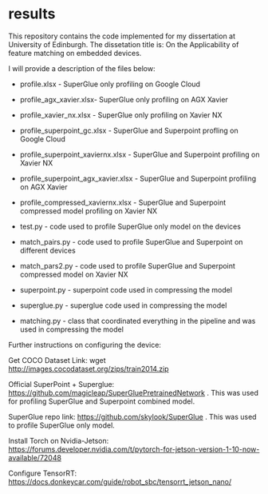 # results




This repository contains the code implemented for my dissertation at University of Edinburgh. The dissetation title is: On the Applicability of feature matching on embedded devices.

I will provide a description of the files below:

- profile.xlsx - SuperGlue only profiling on Google Cloud

- profile_agx_xavier.xlsx- SuperGlue only profiling on AGX Xavier

- profile_xavier_nx.xlsx - SuperGlue only profiling on Xavier NX

- profile_superpoint_gc.xlsx - SuperGlue and Superpoint profling on Google Cloud

- profile_superpoint_xaviernx.xlsx - SuperGlue and Superpoint profiling on Xavier NX

- profile_superpoint_agx_xavier.xlsx - SuperGlue and Superpoint profiling on AGX Xavier

- profile_compressed_xaviernx.xlsx - SuperGlue and Superpoint compressed model profiling on Xavier NX

- test.py - code used to profile SuperGlue only model on the devices

- match_pairs.py - code used to profile SuperGlue and Superpoint on different devices

- match_pars2.py - code used to profile SuperGlue and Superpoint compressed model on Xavier NX

- superpoint.py - superpoint code used in compressing the model

- superglue.py - superglue code used in compressing the model

- matching.py - class that coordinated everything in the pipeline and was used in compressing the model

Further instructions on configuring the device:

Get COCO Dataset Link: wget http://images.cocodataset.org/zips/train2014.zip


Official SuperPoint + Superglue: https://github.com/magicleap/SuperGluePretrainedNetwork . This was used for profiling SuperGlue and Superpoint combined model.

SuperGlue repo link: https://github.com/skylook/SuperGlue . This was used to profile SuperGlue only model.

Install Torch on Nvidia-Jetson: https://forums.developer.nvidia.com/t/pytorch-for-jetson-version-1-10-now-available/72048

Configure TensorRT: https://docs.donkeycar.com/guide/robot_sbc/tensorrt_jetson_nano/



